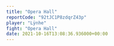 ```yaml
---
title: "Opera Hall"
reportCode: "92tJC1P8zdqrZ43p"
player: "Lÿnhe"
fight: "Opera Hall"
date: 2021-10-16T13:08:36.936000+00:00
---
```

